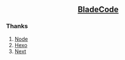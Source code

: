 <h2 align="center">
    <a href="https://www.incoder.org">BladeCode</a>
</h2>

### Thanks
1. [Node](https://nodejs.org)
2. [Hexo](https://hexo.io)
3. [Next](https://github.com/theme-next/hexo-theme-next)